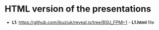# HTML version of the presentations
* **L1**: https://github.com/ibuziuk/reveal.js/tree/BSU_FPMI-1 - **L1.html** file